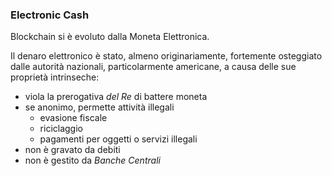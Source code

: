 ### Electronic Cash

Blockchain si è evoluto dalla Moneta Elettronica.

Il denaro elettronico è stato, almeno originariamente, fortemente osteggiato dalle autorità nazionali, particolarmente americane, a causa delle sue proprietà intrinseche:
* viola la prerogativa _del Re_ di battere moneta
* se anonimo, permette attività illegali
    * evasione fiscale
    * riciclaggio
    * pagamenti per oggetti o servizi illegali
* non è gravato da debiti
* non è gestito da _Banche Centrali_
